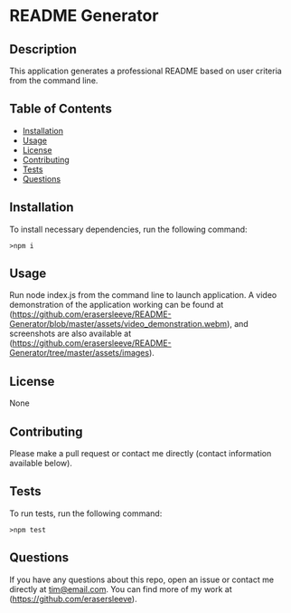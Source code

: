 # README Generator
  
  ## Description
  This application generates a professional README based on user criteria from the command line.
  ## Table of Contents
  *  [Installation](#Installation)
  *  [Usage](#Usage)
  *  [License](#License)
  *  [Contributing](#Contributing)
  *  [Tests](#Tests)
  *  [Questions](#Questions)
  ## Installation
  To install necessary dependencies, run the following command:

    >npm i

  ## Usage
  Run node index.js from the command line to launch application. A video demonstration of the application working can be found at (https://github.com/erasersleeve/README-Generator/blob/master/assets/video_demonstration.webm), and screenshots are also available at (https://github.com/erasersleeve/README-Generator/tree/master/assets/images). 
  ## License
  None
  ## Contributing
  Please make a pull request or contact me directly (contact information available below).
  ## Tests
  To run tests, run the following command:
    
    >npm test
  
  ## Questions
  If you have any questions about this repo, open an issue or contact me directly at [tim@email.com](mailto:tim@email.com). You can find more of my work at (https://github.com/erasersleeve).
  